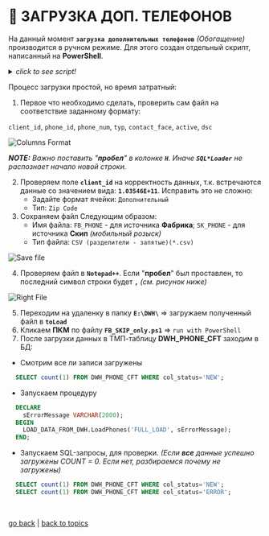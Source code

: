 # 📲 ЗАГРУЗКА ДОП. ТЕЛЕФОНОВ

На данный момент **`загрузка дополнительных телефонов`** _(Обогащение)_ производится в ручном режиме. Для этого создан отдельный скрипт, написанный на **PowerShell**.
<details><summary><i><h7>click to see script!</h7></i></summary>

```PowerShell
  # Setup parameters
  $env:NLS_LANG = "RUSSIAN_RUSSIA.CL8MSWIN1251"
  CHCP 1251

  # $USERNAME = USERNAME=ENV_QA
  # $USERNAME = PWD=ENV_QA6
  $USERNAME = "ENVIRONMENT"
  $PSWRD = "ENVIRONMENT3"
  $TNS = "EXPO"

  # Path to the dir with script file
  $ScriptFolder = "E:\DWH"
  $ToLoad = "$ScriptFolder\toLoad"
  $Log = "$ScriptFolder\log"

  # Start load data
  # loads phones into DWH_PHONE_CFT fabrica
  &sqlldr "$USERNAME/$PSWRD@$TNS" DATA="$toLoad\FB_PHONE.csv" LOG="$Log\FB_PHONE.log" BAD="$ScriptFolder\FB_PHONE.bad" CONTROL="$ScriptFolder\ctrlfiles\PHONE\ctrl_FAB_DWH_PHONE_CFT.ctl"
  # loads phones into DWH_PHONE_CFT skip
  &sqlldr "$USERNAME/$PSWRD@$TNS" DATA="$toLoad\SK_PHONE.csv" LOG="$Log\SK_PHONE.log" BAD="$ScriptFolder\SK_PHONE.bad" CONTROL="$ScriptFolder\ctrlfiles\PHONE\ctrl_SKIP_DWH_PHONE_CFT.ctl"

  exit
```

</details>

Процесс загрузки простой, но время затратный:

1. Первое что необходимо сделать, проверить сам файл на соответствие заданному формату:

`client_id`, `phone_id`, `phone_num`, `typ`, `contact_face`, `active`, `dsc`

![Columns Format](https://github.com/CrappyCodeMaker/ECCENTEX-KNOWLEGE/blob/main/Content/9%20Delivery/9.3%20Load%20from%20CSV/9.3.2%20Manual%20load%20phones/IMG/1.png?raw=true)

**_NOTE:_** _Важно поставить "**пробел**" в колонке **`H`**. Иначе **`SQL*Loader`** не распознает начало новой строки._

2. Проверяем поле **`client_id`** на корректность данных, т.к. встречаются данные со значением вида: **`1.03546E+11`**. Исправить это не сложно:
    * Задайте формат ячейки: `Дополнительный`
    * Тип: `Zip Code`
3. Сохраняем файл Следующим образом:
    * Имя файла: `FB_PHONE` - для источника **Фабрика**; `SK_PHONE` - для источника **Скип** _(мобильный розыск)_
    * Тип файла: `CSV (разделители - запятые)(*.csv)`

![Save file](https://github.com/CrappyCodeMaker/ECCENTEX-KNOWLEGE/blob/main/Content/9%20Delivery/9.3%20Load%20from%20CSV/9.3.2%20Manual%20load%20phones/IMG/2.png?raw=true)

4. Проверяем файл в **`Notepad++`**. Если "**пробел**" был проставлен, то последний символ строки будет **`,`** _(см. рисунок ниже)_

![Right File](https://github.com/CrappyCodeMaker/ECCENTEX-KNOWLEGE/blob/main/Content/9%20Delivery/9.3%20Load%20from%20CSV/9.3.2%20Manual%20load%20phones/IMG/3.png?raw=true)

5. Переходим на удаленку в папку **`E:\DWH\`** => загружаем полученный файл в **`toLoad`**
6. Кликаем **ПКМ** по файлу **`FB_SKIP_only.ps1`** => `run with PowerShell`
7. После загрузки данных в ТМП-таблицу **DWH_PHONE_CFT** заходим в БД:
  * Смотрим все ли записи загружены
```SQL
  SELECT count(1) FROM DWH_PHONE_CFT WHERE col_status='NEW';
```

  * Запускаем процедуру
```SQL
  DECLARE
    sErrorMessage VARCHAR(2000);
  BEGIN
    LOAD_DATA_FROM_DWH.LoadPhones('FULL_LOAD', sErrorMessage);
  END;
```

  * Запускаем SQL-запросы, для проверки. _(Если **все** данные успешно загружены COUNT = 0. Если нет, разбираемся почему не загружены)_
```SQL
  SELECT count(1) FROM DWH_PHONE_CFT WHERE col_status='NEW';
  SELECT count(1) FROM DWH_PHONE_CFT WHERE col_status='ERROR';
```


<br/>

[go back](https://github.com/CrappyCodeMaker/ECCENTEX-KNOWLEGE/blob/main/Content/9%20Delivery/9.3%20Load%20from%20CSV/LoadCSV.md#%EF%B8%8F-%D0%BF%D1%80%D0%BE%D1%86%D0%B5%D1%81%D1%81-%D0%B7%D0%B0%D0%B3%D1%80%D1%83%D0%B7%D0%BA%D0%B8-%D0%B4%D0%B0%D0%BD%D0%BD%D1%8B%D1%85) | [back to topics](https://github.com/CrappyCodeMaker/ECCENTEX-KNOWLEGE/tree/main/Content/0%20Topics/Topics.md)